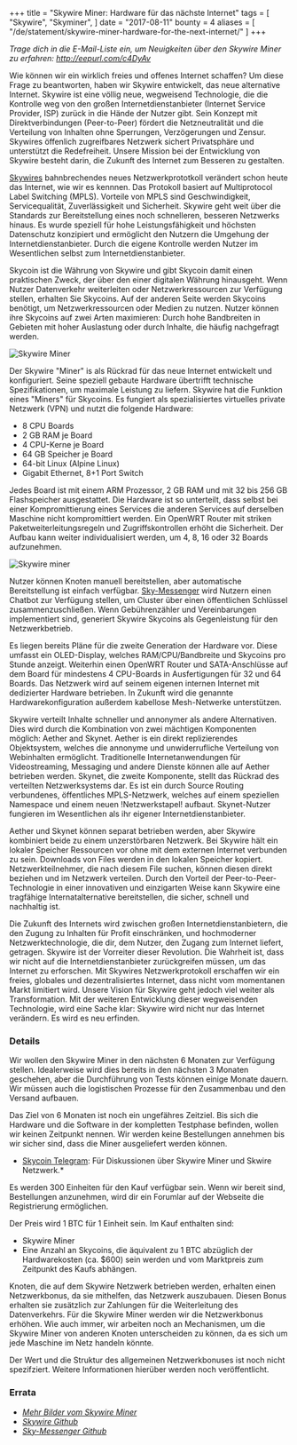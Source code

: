 +++
title = "Skywire Miner: Hardware für das nächste Internet"
tags = [
    "Skywire",
    "Skyminer",
]
date = "2017-08-11"
bounty = 4
aliases = [
	"/de/statement/skywire-miner-hardware-for-the-next-internet/"
]
+++

*Trage dich in die E-Mail-Liste ein, um Neuigkeiten über den Skywire Miner zu erfahren: http://eepurl.com/c4DyAv*

Wie können wir ein wirklich freies und offenes Internet schaffen? Um diese Frage zu beantworten, haben wir Skywire entwickelt, das neue alternative Internet. Skywire ist eine völlig neue, wegweisend Technologie, die die Kontrolle weg von den großen Internetdienstanbieter (Internet Service Provider, ISP) zurück in die Hände der Nutzer gibt. Sein Konzept mit Direktverbindungen (Peer-to-Peer) fördert die Netzneutralität und die Verteilung von Inhalten ohne Sperrungen, Verzögerungen und Zensur. Skywires öffenlich zugreifbares Netzwerk sichert Privatsphäre und unterstützt die Redefreiheit. Unsere Mission bei der Entwicklung von Skywire besteht darin, die Zukunft des Internet zum Besseren zu gestalten.

[Skywires](https://github.com/skycoin/skywire) bahnbrechendes neues Netzwerkprototkoll verändert schon heute das Internet, wie wir es kennnen. Das Protokoll basiert auf Multiprotocol Label Switching (MPLS). Vorteile von MPLS sind Geschwindigkeit, Servicequalität, Zuverlässigkeit und Sicherheit. Skywire geht weit über die Standards zur Bereitstellung eines noch schnelleren, besseren Netzwerks hinaus. Es wurde speziell für hohe Leistungsfähigkeit und höchsten Datenschutz konzipiert und ermöglicht den Nutzern die Umgehung der Internetdienstanbieter. Durch die eigene Kontrolle werden Nutzer im Wesentlichen selbst zum Internetdienstanbieter.

Skycoin ist die Währung von Skywire und gibt Skycoin damit einen praktischen Zweck, der über den einer digitalen Währung hinausgeht. Wenn Nutzer Datenverkehr weiterleiten oder Netzwerkressourcen zur Verfügung stellen, erhalten Sie Skycoins. Auf der anderen Seite werden Skycoins benötigt, um Netzwerkressourcen oder Medien zu nutzen. Nutzer können ihre Skycoins auf zwei Arten maximieren: Durch hohe Bandbreiten in Gebieten mit hoher Auslastung oder durch Inhalte, die häufig nachgefragt werden.

![Skywire Miner](https://i.imgur.com/ASFEeYi.jpg)

Der Skywire "Miner" is als Rückrad für das neue Internet entwickelt und konfiguriert. Seine speziell gebaute Hardware übertrifft technische Spezifikationen, um maximale Leistung zu liefern. Skywire hat die Funktion eines "Miners" für Skycoins. Es fungiert als spezialisiertes virtuelles private Netzwerk (VPN) und nutzt die folgende Hardware:

- 8 CPU Boards
- 2 GB RAM je Board
- 4 CPU-Kerne je Board
- 64 GB Speicher je Board
- 64-bit Linux (Alpine Linux)
- Gigabit Ethernet, 8+1 Port Switch

Jedes Board ist mit einem ARM Prozessor, 2 GB RAM und mit 32 bis 256 GB Flashspeicher ausgestattet. Die Hardware ist so unterteilt, dass selbst bei einer Kompromittierung eines Services die anderen Services auf derselben Maschine nicht kompromittiert werden. Ein OpenWRT Router mit striken Paketweiterleitungsregeln und Zugriffskontrollen erhöht die Sicherheit. Der Aufbau kann weiter individualisiert werden, um 4, 8, 16 oder 32 Boards aufzunehmen.

![Skywire miner](https://i.imgur.com/2zj4CUV.jpg)

Nutzer können Knoten manuell bereitstellen, aber automatische Bereitstellung ist einfach verfügbar. [Sky-Messenger](https://github.com/skycoin/net) wird Nutzern einen Chatbot zur Verfügung stellen, um Cluster über einen öffentlichen Schlüssel zusammenzuschließen. Wenn Gebührenzähler und Vereinbarungen implementiert sind, generiert Skywire Skycoins als Gegenleistung für den Netzwerkbetrieb.

Es liegen bereits Pläne für die zweite Generation der Hardware vor. Diese umfasst ein OLED-Display, welches RAM/CPU/Bandbreite und Skycoins pro Stunde anzeigt. Weiterhin einen OpenWRT Router und SATA-Anschlüsse auf dem Board für mindestens 4 CPU-Boards in Ausfertigungen für 32 und 64 Boards. Das Netzwerk wird auf seinem eigenen internen Internet mit dedizierter Hardware betrieben. In Zukunft wird die genannte Hardwarekonfiguration außerdem kabellose Mesh-Netwerke unterstützen.

Skywire verteilt Inhalte schneller und annonymer als andere Alternativen. Dies wird durch die Kombination von zwei mächtigen Komponenten möglich: Aether and Skynet. Aether is ein direkt replizierendes Objektsystem, welches die annonyme und unwiderrufliche Verteilung von Webinhalten ermöglicht. Traditionelle Internetanwendungen für Videostreaming, Messaging und andere Dienste können alle auf Aether betrieben werden. Skynet, die zweite Komponente, stellt das Rückrad des verteilten Netzwerksystems dar. Es ist ein durch Source Routing verbundenes, öffentliches MPLS-Netzwerk, welches auf einem speziellen Namespace und einem neuen !Netzwerkstapel! aufbaut. Skynet-Nutzer fungieren im Wesentlichen als ihr eigener Internetdienstanbieter.

Aether und Skynet können separat betrieben werden, aber Skywire kombiniert beide zu einem unzerstörbaren Netzwerk. Bei Skywire hält ein lokaler Speicher Ressourcen vor ohne mit dem externen Internet verbunden zu sein. Downloads von Files werden in den lokalen Speicher kopiert. Netzwerkteilnehmer, die nach diesem File suchen, können diesen direkt beziehen und im Netzwerk verteilen. Durch den Vorteil der Peer-to-Peer-Technologie in einer innovativen und einzigarten Weise kann Skywire eine tragfähige Internatalternative bereitstellen, die sicher, schnell und nachhaltig ist.

Die Zukunft des Internets wird zwischen großen Internetdienstanbietern, die den Zugung zu Inhalten für Profit einschränken, und hochmoderner Netzwerktechnologie, die dir, dem Nutzer, den Zugang zum Internet liefert, getragen. Skywire ist der Vorreiter dieser Revolution. Die Wahrheit ist, dass wir nicht auf die Internetdienstanbieter zurückgreifen müssen, um das Internet zu erforschen. Mit Skywires Netzwerkprotokoll erschaffen wir ein freies, globales und dezentralisiertes Internet, dass nicht vom momentanen Markt limitiert wird. Unsere Vision für Skywire geht jedoch viel weiter als Transformation. Mit der weiteren Entwicklung dieser wegweisenden Technologie, wird eine Sache klar: Skywire wird nicht nur das Internet verändern. Es wird es neu erfinden.

### Details

Wir wollen den Skywire Miner in den nächsten 6 Monaten zur Verfügung stellen. Idealerweise wird dies bereits in den nächsten 3 Monaten geschehen, aber die Durchführung von Tests können einige Monate dauern. Wir müssen auch die logistischen Prozesse für den Zusammenbau und den Versand aufbauen.

Das Ziel von 6 Monaten ist noch ein ungefähres Zeitziel. Bis sich die Hardware und die Software in der kompletten Testphase befinden, wollen wir keinen Zeitpunkt nennen. Wir werden keine Bestellungen annehmen bis wir sicher sind, dass die Miner ausgeliefert werden können.

* [Skycoin Telegram](https://t.me/Skycoin): Für Diskussionen über Skywire Miner und Skwire Netzwerk.*

Es werden 300 Einheiten für den Kauf verfügbar sein. Wenn wir bereit sind, Bestellungen anzunehmen, wird dir ein Forumlar auf der Webseite die Registrierung ermöglichen.

Der Preis wird 1 BTC für 1 Einheit sein. Im Kauf enthalten sind:

* Skywire Miner
* Eine Anzahl an Skycoins, die äquivalent zu 1 BTC abzüglich der Hardwarekosten (ca. $600) sein werden und vom Marktpreis zum Zeitpunkt des Kaufs abhängen.

Knoten, die auf dem Skywire Netzwerk betrieben werden, erhalten einen Netzwerkbonus, da sie mithelfen, das Netzwerk auszubauen. Diesen Bonus erhalten sie zusätzlich zur Zahlungen für die Weiterleitung des Datenverkehrs. Für die Skywire Miner werden wir die Netzwerkbonus erhöhen. Wie auch immer, wir arbeiten noch an Mechanismen, um die Skywire Miner von anderen Knoten unterscheiden zu können, da es sich um jede Maschine im Netz handeln könnte.

Der Wert und die Struktur des allgemeinen Netzwerkbonuses ist noch nicht spezifziert. Weitere Informationen hierüber werden noch veröffentlicht.

### Errata

- *[Mehr Bilder vom Skywire Miner](https://imgur.com/a/mpnzh)*
- *[Skywire Github](https://github.com/skycoin/skywire)*
- *[Sky-Messenger Github](https://github.com/skycoin/net)*
